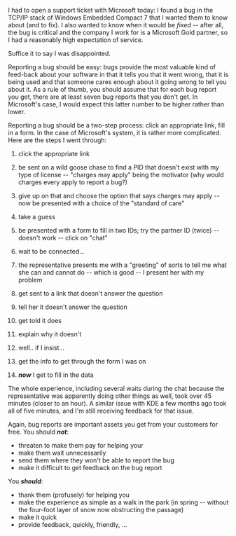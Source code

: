 I had to open a support ticket with Microsoft today: I found a bug in the TCP/IP stack of Windows Embedded Compact 7 that I wanted them to know about (and to fix). I also wanted to know when it would be _fixed_ -- after all, the bug is critical and the company I work for is a Microsoft Gold partner, so I had a reasonably high expectation of service.

Suffice it to say I was disappointed.

<!--more-->

Reporting a bug should be easy: bugs provide the most valuable kind of feed-back about your software in that it tells you that it went wrong, that it is being used and that someone cares enough about it going wrong to tell you about it. As a rule of thumb, you should assume that for each bug report you get, there are at least seven bug reports that you don't get. In Microsoft's case, I would expect this latter number to be higher rather than lower.

Reporting a bug should be a two-step process: click an appropriate link, fill in a form. In the case of Microsoft's system, it is rather more complicated. Here are the steps I went through:

1. click the appropriate link

2. be sent on a wild goose chase to find a PID that doesn't exist with my type of license -- "charges may apply" being the motivator (why would charges every apply to report a bug?)

3. give up on that and choose the option that says charges may apply -- now be presented with a choice of the "standard of care"

4. take a guess

5. be presented with a form to fill in two IDs; try the partner ID (twice) -- doesn't work -- click on "chat"

6. wait to be connected...

7. the representative presents me with a "greeting" of sorts to tell me what she can and cannot do -- which is good -- I present her with my problem

8. get sent to a link that doesn't answer the question

9. tell her it doesn't answer the question

10. get told it does

11. explain why it doesn't

12. well.. if I insist...

13. get the info to get through the form I was on

14. **_now_** I get to fill in the data

The whole experience, including several waits during the chat because the representative was apparently doing other things as well, took over 45 minutes (closer to an hour). A similar issue with KDE a few months ago took all of five minutes, and I'm still receiving feedback for that issue.

Again, bug reports are important assets you get from your customers for free. You should **_not_**:

- threaten to make them pay for helping your
- make them wait unnecessarily
- send them where they won't be able to report the bug
- make it difficult to get feedback on the bug report

You **_should_**:

- thank them (profusely) for helping you
- make the experience as simple as a walk in the park (in spring -- without the four-foot layer of snow now obstructing the passage)
- make it quick
- provide feedback, quickly, friendly, ...